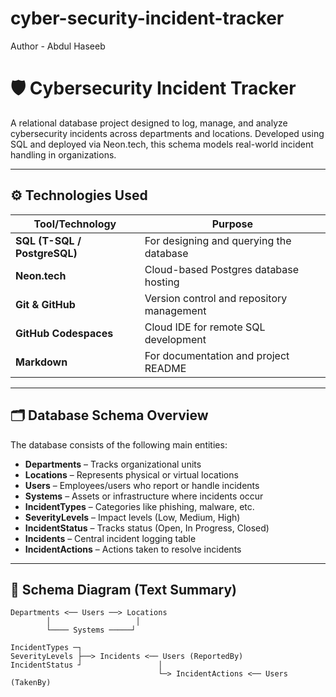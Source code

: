 # cyber-security-incident-tracker
Author - Abdul Haseeb
# 🛡️ Cybersecurity Incident Tracker

A relational database project designed to log, manage, and analyze cybersecurity incidents across departments and locations. Developed using SQL and deployed via Neon.tech, this schema models real-world incident handling in organizations.

---

## ⚙️ Technologies Used

| Tool/Technology     | Purpose                                    |
|---------------------|--------------------------------------------|
| **SQL (T-SQL / PostgreSQL)** | For designing and querying the database       |
| **Neon.tech**        | Cloud-based Postgres database hosting     |
| **Git & GitHub**     | Version control and repository management |
| **GitHub Codespaces**| Cloud IDE for remote SQL development      |
| **Markdown**         | For documentation and project README      |

---

## 🗂️ Database Schema Overview

The database consists of the following main entities:

- **Departments** – Tracks organizational units  
- **Locations** – Represents physical or virtual locations  
- **Users** – Employees/users who report or handle incidents  
- **Systems** – Assets or infrastructure where incidents occur  
- **IncidentTypes** – Categories like phishing, malware, etc.  
- **SeverityLevels** – Impact levels (Low, Medium, High)  
- **IncidentStatus** – Tracks status (Open, In Progress, Closed)  
- **Incidents** – Central incident logging table  
- **IncidentActions** – Actions taken to resolve incidents  

---

## 🧱 Schema Diagram (Text Summary)

```plaintext
Departments <── Users ──> Locations
        │                   │
        └──── Systems ─────┘

IncidentTypes ─┐
SeverityLevels ├──> Incidents <── Users (ReportedBy)
IncidentStatus ┘                 │
                                 └─> IncidentActions <── Users (TakenBy)
